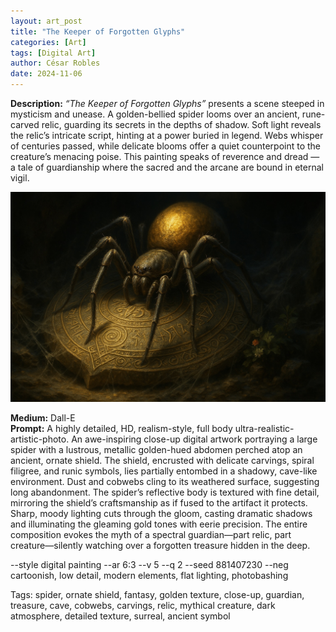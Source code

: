 ```yaml
---
layout: art_post
title: "The Keeper of Forgotten Glyphs"
categories: [Art]
tags: [Digital Art]
author: César Robles
date: 2024-11-06
---
```

**Description:** *“The Keeper of Forgotten Glyphs”* presents a scene steeped in mysticism and unease. A golden-bellied spider looms over an ancient, rune-carved relic, guarding its secrets in the depths of shadow. Soft light reveals the relic’s intricate script, hinting at a power buried in legend. Webs whisper of centuries passed, while delicate blooms offer a quiet counterpoint to the creature’s menacing poise. This painting speaks of reverence and dread — a tale of guardianship where the sacred and the arcane are bound in eternal vigil.

![The Keeper of Forgotten Glyphs](/imag/digital_art/the_keeper_of_forgotten_glyphs.jpg)

**Medium:** Dall-E\
**Prompt:** A highly detailed, HD, realism-style,  full body ultra-realistic-artistic-photo. An awe-inspiring close-up digital artwork portraying a large spider with a lustrous, metallic golden-hued abdomen perched atop an ancient, ornate shield. The shield, encrusted with delicate carvings, spiral filigree, and runic symbols, lies partially entombed in a shadowy, cave-like environment. Dust and cobwebs cling to its weathered surface, suggesting long abandonment. The spider’s reflective body is textured with fine detail, mirroring the shield’s craftsmanship as if fused to the artifact it protects. Sharp, moody lighting cuts through the gloom, casting dramatic shadows and illuminating the gleaming gold tones with eerie precision. The entire composition evokes the myth of a spectral guardian—part relic, part creature—silently watching over a forgotten treasure hidden in the deep.

--style digital painting --ar 6:3 --v 5 --q 2 --seed 881407230 --neg cartoonish, low detail, modern elements, flat lighting, photobashing

Tags: spider, ornate shield, fantasy, golden texture, close-up, guardian, treasure, cave, cobwebs, carvings, relic, mythical creature, dark atmosphere, detailed texture, surreal, ancient symbol